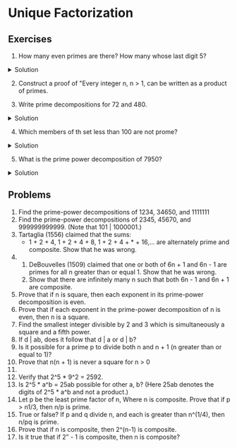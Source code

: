 # Unique Factorization

## Exercises

1. How many even primes are there? How many whose last digit 5?
<details>
  <summary>Solution</summary>
  One, one.
</details>

2. Construct a proof of "Every  integer n, n > 1, can be written as a product of primes.

3. Write prime decompositions for 72 and 480.
<details>
  <summary>Solution</summary>
  72 = 2^3 * 2^2, 480 = 2^5 * 3 * 5
</details>

4. Which members of th set less than 100 are not prome?
<details>
  <summary>Solution</summary>
  25, 45, 65, 81, and 85.
</details>

5. What is the prime power decomposition of 7950?
<details>
  <summary>Solution</summary>
  2 * 3 * 5^2 * 53
</details>

## Problems

1. Find the prime-power decompositions of 1234, 34650, and 1111111
2. Find the prime-power decompositions of 2345, 45670, and 999999999999. (Note that 101 | 1000001.)
3. Tartaglia (1556) claimed that the sums:
   - 1 + 2 + 4, 1 + 2 + 4 + 8, 1 + 2 + 4 + * + 16,...
   are alternately prime and composite. Show that he was wrong.
4.
   1. DeBouvelles (1509) claimed that one or both of 6n + 1 and 6n - 1 are primes for all n greater than or equal 1. Show that he was wrong.
   2. Show that there are infinitely many n such that both 6n - 1 and 6n + 1 are composite.
5. Prove that if n is square, then each exponent in its prime-power decomposition is even.
6. Prove that if each exponent in the prime-power decomposition of n is even, then n is a square.
7. Find the smallest integer divisible by 2 and 3 which is simultaneously a square and a fifth power.
8. If d | ab, does it follow that d | a or d | b?
9. Is it possible for a prime p to divide both n and n + 1 (n greater than or equal to 1)?
10. Prove that n(n + 1) is never a square for n > 0
11.
   1. Verify that 2^5 * 9^2 = 2592.
   2. Is 2^5 * a^b = 25ab possible for other a, b? (Here 25ab denotes the digits of 2^5 * a^b and not a product.)
12. Let p be the least prime factor of n, Where n is composite. Prove that if p > n1/3, then n/p is prime.
13. True or false? If p and q divide n, and each is greater than n^(1/4), then n/pq is prime.
14. Prove that if n is composite, then 2^(n-1) is composite.
15. Is it true that if 2” - 1 is composite, then n is composite?
